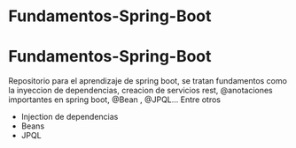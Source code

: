 # Fundamentos-Spring-Boot


<h1>Fundamentos-Spring-Boot</h1>
<p>Repositorio para el aprendizaje de spring boot, se tratan fundamentos 
como la inyeccion de dependencias, creacion de servicios rest, 
@anotaciones importantes en spring boot, @Bean , @JPQL... Entre otros
</p>
<ul>
  <li>Injection de dependencias</li>
  <li>Beans</li>
  <li>JPQL</li>
</ul>

